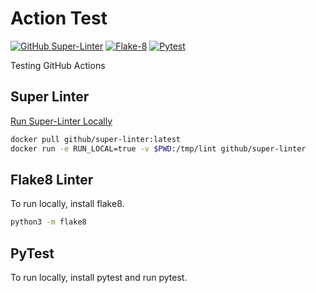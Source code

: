 # Action Test

[![GitHub Super-Linter](https://github.com/costaTest/actions-test/actions/workflows/actions-test.yml/badge.svg)](https://github.com/marketplace/actions/super-linter)
[![Flake-8](https://github.com/costaTest/actions-test/actions/workflows/flake8-lint.yml/badge.svg)](https://github.com/marketplace/actions/flake8-action)
[![Pytest](https://github.com/costaTest/actions-test/actions/workflows/unit-tests.yml/badge.svg)](https://github.com/marketplace/actions/run-pytest)

Testing GitHub Actions

## Super Linter

[Run Super-Linter Locally](https://github.com/github/super-linter/blob/main/docs/run-linter-locally.md)

```bash
docker pull github/super-linter:latest
docker run -e RUN_LOCAL=true -v $PWD:/tmp/lint github/super-linter
```

## Flake8 Linter

To run locally, install flake8.

```bash
python3 -m flake8
```

## PyTest

To run locally, install pytest and run pytest.
